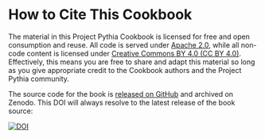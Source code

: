 # How to Cite This Cookbook

The material in this Project Pythia Cookbook is licensed for free and open consumption and reuse. All code is served under [Apache 2.0](https://www.apache.org/licenses/LICENSE-2.0), while all non-code content is licensed under [Creative Commons BY 4.0 (CC BY 4.0)](https://creativecommons.org/licenses/by/4.0/). Effectively, this means you are free to share and adapt this material so long as you give appropriate credit to the Cookbook authors and the Project Pythia community.

The source code for the book is [released on GitHub](https://github.com/ProjectPythia/climate-variability-cookbook) and archived on Zenodo. This DOI will always resolve to the latest release of the book source:

[![DOI](https://zenodo.org/badge/475509405.svg)](https://zenodo.org/badge/latestdoi/475509405)
